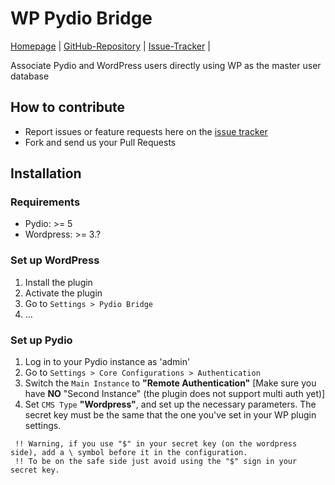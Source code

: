 # WP Pydio Bridge

[Homepage](http://pyd.io/cms-bridges/) |
[GitHub-Repository](#https://github.com/pydio/wp-pydio-bridge) |
[Issue-Tracker](#https://github.com/pydio/wp-pydio-bridge/issues) |

Associate Pydio and WordPress users directly using WP as the master user database

## How to contribute

- Report issues or feature requests here on the [issue tracker](#https://github.com/pydio/wp-pydio-bridge/issues)
- Fork and send us your Pull Requests

## Installation

### Requirements

- Pydio: >= 5
- Wordpress: >= 3.?

### Set up WordPress

1. Install the plugin
2. Activate the plugin
3. Go to `Settings > Pydio Bridge`
4. ...

### Set up Pydio

1. Log in to your Pydio instance as 'admin'
2. Go to `Settings > Core Configurations > Authentication`
3. Switch the `Main Instance` to __"Remote Authentication"__  [Make sure you have __NO__ "Second Instance" (the plugin does not support multi auth yet)]
4. Set `CMS Type` __"Wordpress"__, and set up the necessary parameters. The secret key must be the same that the one you've set in your WP plugin settings.
```
 !! Warning, if you use "$" in your secret key (on the wordpress side), add a \ symbol before it in the configuration.
 !! To be on the safe side just avoid using the "$" sign in your secret key.
```
